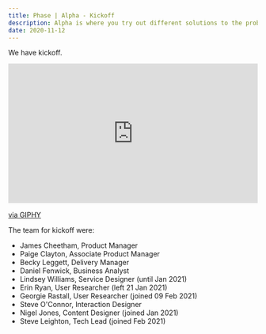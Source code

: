 ```yaml
---
title: Phase | Alpha - Kickoff
description: Alpha is where you try out different solutions to the problems you learnt about during discovery.
date: 2020-11-12
---
```


We have kickoff.

<div style="width:100%;height:0;padding-bottom:56%;position:relative;"><iframe src="https://giphy.com/embed/QXQlHI76ACIhy" alt="An animation of a man standing on a daisy covered hill, facing away from us. He's wearing a red onesie, black boots, and a tall red hat with antlers. He's holding a creatures head, which he then kick's off, into the distance." width="100%" height="100%" style="position:absolute" frameBorder="0" class="giphy-embed" allowFullScreen></iframe></div><p><a href="https://giphy.com/gifs/punt-kickoff-goaway-QXQlHI76ACIhy">via GIPHY</a></p>

The team for kickoff were:
* James Cheetham, Product Manager
* Paige Clayton, Associate Product Manager
* Becky Leggett, Delivery Manager
* Daniel Fenwick, Business Analyst
* Lindsey Williams, Service Designer (until Jan 2021)
* Erin Ryan, User Researcher (left 21 Jan 2021)
* Georgie Rastall, User Researcher (joined 09 Feb 2021)
* Steve O'Connor, Interaction Designer
* Nigel Jones, Content Designer (joined Jan 2021)
* Steve Leighton, Tech Lead (joined Feb 2021)

